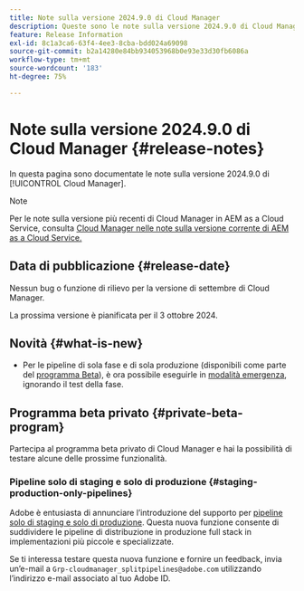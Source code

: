 ```yaml
---
title: Note sulla versione 2024.9.0 di Cloud Manager
description: Queste sono le note sulla versione 2024.9.0 di Cloud Manager.
feature: Release Information
exl-id: 8c1a3ca6-63f4-4ee3-8cba-bdd024a69098
source-git-commit: b2a14280e84bb934053968b0e93e33d30fb6086a
workflow-type: tm+mt
source-wordcount: '183'
ht-degree: 75%

---
```


# Note sulla versione 2024.9.0 di Cloud Manager {#release-notes}

In questa pagina sono documentate le note sulla versione 2024.9.0 di [!UICONTROL Cloud Manager].

>[!NOTE]
>
>Per le note sulla versione più recenti di Cloud Manager in AEM as a Cloud Service, consulta [Cloud Manager nelle note sulla versione corrente di AEM as a Cloud Service.](https://experienceleague.adobe.com/it/docs/experience-manager-cloud-service/content/release-notes/cloud-manager/current)

## Data di pubblicazione {#release-date}

Nessun bug o funzione di rilievo per la versione di settembre di Cloud Manager.

La prossima versione è pianificata per il 3 ottobre 2024.


## Novità {#what-is-new}

* Per le pipeline di sola fase e di sola produzione (disponibili come parte del [programma Beta](#staging-production-only-pipelines)), è ora possibile eseguirle in [modalità emergenza](/help/using/stage-prod-only.md#emergency-mode), ignorando il test della fase.

## Programma beta privato {#private-beta-program}

Partecipa al programma beta privato di Cloud Manager e hai la possibilità di testare alcune delle prossime funzionalità.


### Pipeline solo di staging e solo di produzione {#staging-production-only-pipelines}

Adobe è entusiasta di annunciare l’introduzione del supporto per [pipeline solo di staging e solo di produzione](/help/using/stage-prod-only.md). Questa nuova funzione consente di suddividere le pipeline di distribuzione in produzione full stack in implementazioni più piccole e specializzate.

Se ti interessa testare questa nuova funzione e fornire un feedback, invia un’e-mail a `Grp-cloudmanager_splitpipelines@adobe.com` utilizzando l’indirizzo e-mail associato al tuo Adobe ID.

<!-- ## Bug fixes

* text

## Known Issues {#known-issues}

{{content-copy-known-issues}} LEAVE IN??? -->
